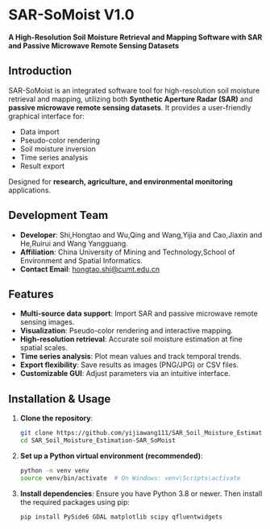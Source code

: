 # SAR-SoMoist V1.0  
**A High-Resolution Soil Moisture Retrieval and Mapping Software with SAR and Passive Microwave Remote Sensing Datasets**  

## Introduction  
SAR-SoMoist is an integrated software tool for high-resolution soil moisture retrieval and mapping, utilizing both **Synthetic Aperture Radar (SAR)** and **passive microwave remote sensing datasets**. It provides a user-friendly graphical interface for:  
- Data import  
- Pseudo-color rendering  
- Soil moisture inversion  
- Time series analysis  
- Result export  

Designed for **research, agriculture, and environmental monitoring** applications.

## Development Team
- **Developer**: Shi,Hongtao and Wu,Qing and Wang,Yijia and Cao,Jiaxin and He,Ruirui and Wang Yangguang.
- **Affiliation**: China University of Mining and Technology,School of Environment and Spatial Informatics.
- **Contact Email**: hongtao.shi@cumt.edu.cn

## Features  
- **Multi-source data support**: Import SAR and passive microwave remote sensing images.  
- **Visualization**: Pseudo-color rendering and interactive mapping.  
- **High-resolution retrieval**: Accurate soil moisture estimation at fine spatial scales.  
- **Time series analysis**: Plot mean values and track temporal trends.  
- **Export flexibility**: Save results as images (PNG/JPG) or CSV files.  
- **Customizable GUI**: Adjust parameters via an intuitive interface.  

## Installation & Usage  
1. **Clone the repository**:
   ```bash
   git clone https://github.com/yijiawang111/SAR_Soil_Moisture_Estimation-SAR_SoMoist
   cd SAR_Soil_Moisture_Estimation-SAR_SoMoist
   ```
2. **Set up a Python virtual environment (recommended)**:
   ```bash
   python -m venv venv
   source venv/bin/activate  # On Windows: venv\Scripts\activate
   ```
3. **Install dependencies**:
   Ensure you have Python 3.8 or newer. Then install the required packages using pip:
   ```bash
   pip install PySide6 GDAL matplotlib scipy qfluentwidgets
   ```
